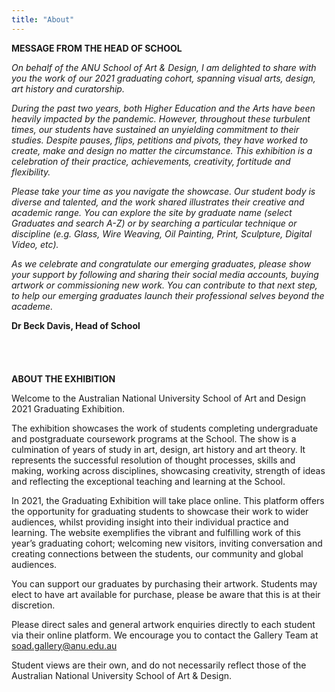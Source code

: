 ```yaml
---
title: "About"
---
```


**__MESSAGE FROM THE HEAD OF SCHOOL__** 

*_On behalf of the ANU School of Art & Design, I am delighted to share with you the work of our 2021 graduating cohort, spanning visual arts, design, art history and curatorship._*

*_During the past two years, both Higher Education and the Arts have been heavily impacted by the pandemic. However, throughout these turbulent times, our students have sustained an unyielding commitment to their studies. Despite pauses, flips, petitions and pivots, they have worked to create, make and design no matter the circumstance. This exhibition is a celebration of their practice, achievements, creativity, fortitude and flexibility._*

*_Please take your time as you navigate the showcase. Our student body is diverse and talented, and the work shared illustrates their creative and academic range. You can explore the site by graduate name (select Graduates and search A-Z) or by searching a particular technique or discipline (e.g. Glass, Wire Weaving, Oil Painting, Print, Sculpture, Digital Video, etc)._*

*_As we celebrate and congratulate our emerging graduates, please show your support by following and sharing their social media accounts, buying artwork or commissioning new work. You can contribute to that next step, to help our emerging graduates launch their professional selves beyond the academe._*

**__Dr Beck Davis, Head of School__**
\
\
\
\
\
**__ABOUT THE EXHIBITION__**

Welcome to the Australian National University School of Art and Design 2021 Graduating Exhibition.

The exhibition showcases the work of students completing undergraduate and postgraduate coursework programs at the School.  The show is a culmination of years of study in art, design, art history and art theory. It represents the successful resolution of thought processes, skills and making, working across disciplines, showcasing creativity, strength of ideas and reflecting the exceptional teaching and learning at the School.  

In 2021, the Graduating Exhibition will take place online. This platform offers the opportunity for graduating students to showcase their work to wider audiences, whilst providing insight into their individual practice and learning. The website exemplifies the vibrant and fulfilling work of this year’s graduating cohort; welcoming new visitors, inviting conversation and creating connections between the students, our community and global audiences.   

You can support our graduates by purchasing their artwork. Students may elect to have art available for purchase, please be aware that this is at their discretion.  

Please direct sales and general artwork enquiries directly to each student via their online platform.  We encourage you to contact the Gallery Team at [soad.gallery@anu.edu.au](mailto:soad.gallery@anu.edu.au)

Student views are their own, and do not necessarily reflect those of the Australian National University School of Art & Design.
